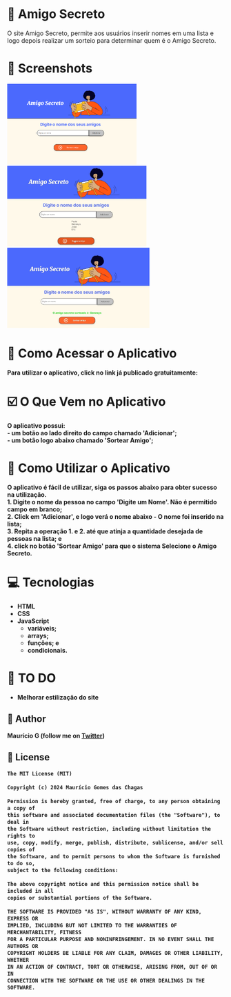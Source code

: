 # 🤝 Amigo Secreto
O site Amigo Secreto, permite aos usuários inserir nomes em uma lista e logo depois realizar um sorteio para determinar quem é o Amigo Secreto. 
<b>
# 📸 Screenshots
<!-- You can add more screenshots here if you like -->
<img src="assets/figA.png" width="300">&emsp;<img src="assets/figB.png" width="323">&emsp;<img src="assets/figC.png" width="330">


# 📲 Como Acessar o Aplicativo
Para utilizar o aplicativo, click no link já publicado gratuitamente:


# ☑️ O Que Vem no Aplicativo
O aplicativo possui:<br>
	- um botão ao lado direito do campo chamado 'Adicionar';<br>
	- um botão logo abaixo chamado 'Sortear Amigo';<br>

 # 📘 Como Utilizar o Aplicativo
 O aplicativo é fácil de utilizar, siga os passos abaixo para obter sucesso na utilização.<br>
       1. Digite o nome da pessoa no campo 'Digite um Nome'. Não é permitido campo em branco;<br>
       2. Click em 'Adicionar', e logo verá o nome abaixo - O nome foi inserido na lista;<br>
       3. Repita a operação 1. e 2. até que atinja a quantidade desejada de pessoas na lista; e<br>
       4. click no botão 'Sortear Amigo' para que o sistema Selecione o Amigo Secreto.

# 💻 Tecnologias
* HTML
* CSS
* JavaScript
  - variáveis;
  - arrays;
  - funções; e
  - condicionais.


# 📖 TO DO
- Melhorar estilização do site


## 🧔 Author
Maurício G (follow me on [Twitter](https://twitter.com/maumauriciog))


## 🔖 License
```
The MIT License (MIT)

Copyright (c) 2024 Maurício Gomes das Chagas

Permission is hereby granted, free of charge, to any person obtaining a copy of
this software and associated documentation files (the "Software"), to deal in
the Software without restriction, including without limitation the rights to
use, copy, modify, merge, publish, distribute, sublicense, and/or sell copies of
the Software, and to permit persons to whom the Software is furnished to do so,
subject to the following conditions:

The above copyright notice and this permission notice shall be included in all
copies or substantial portions of the Software.

THE SOFTWARE IS PROVIDED "AS IS", WITHOUT WARRANTY OF ANY KIND, EXPRESS OR
IMPLIED, INCLUDING BUT NOT LIMITED TO THE WARRANTIES OF MERCHANTABILITY, FITNESS
FOR A PARTICULAR PURPOSE AND NONINFRINGEMENT. IN NO EVENT SHALL THE AUTHORS OR
COPYRIGHT HOLDERS BE LIABLE FOR ANY CLAIM, DAMAGES OR OTHER LIABILITY, WHETHER
IN AN ACTION OF CONTRACT, TORT OR OTHERWISE, ARISING FROM, OUT OF OR IN
CONNECTION WITH THE SOFTWARE OR THE USE OR OTHER DEALINGS IN THE SOFTWARE.
```
